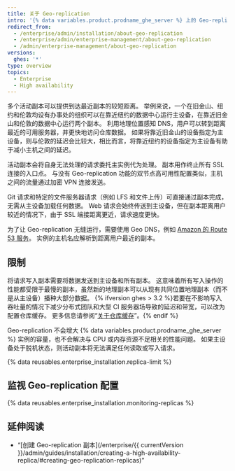 ```yaml
---
title: 关于 Geo-replication
intro: '{% data variables.product.prodname_ghe_server %} 上的 Geo-replication 使用多个活动副本满足从异地分布式数据中心发出的请求。'
redirect_from:
  - /enterprise/admin/installation/about-geo-replication
  - /enterprise/admin/enterprise-management/about-geo-replication
  - /admin/enterprise-management/about-geo-replication
versions:
  ghes: '*'
type: overview
topics:
  - Enterprise
  - High availability
---
```


多个活动副本可以提供到达最近副本的较短距离。 举例来说，一个在旧金山、纽约和伦敦均设有办事处的组织可以在靠近纽约的数据中心运行主设备，在靠近旧金山和伦敦的数据中心运行两个副本。 利用地理位置感知 DNS，用户可以转到距离最近的可用服务器，并更快地访问仓库数据。 如果将靠近旧金山的设备指定为主设备，则与伦敦的延迟会比较大，相比而言，将靠近纽约的设备指定为主设备有助于减小主机之间的延迟。

活动副本会将自身无法处理的请求委托主实例代为处理。 副本用作终止所有 SSL 连接的入口点。 与没有 Geo-replication 功能的双节点高可用性配置类似，主机之间的流量通过加密 VPN 连接发送。

Git 请求和特定的文件服务器请求（例如 LFS 和文件上传）可直接通过副本完成，无需从主设备加载任何数据。 Web 请求会始终传送到主设备，但在副本距离用户较近的情况下，由于 SSL 端接距离更近，请求速度更快。

为了让 Geo-replication 无缝运行，需要使用 Geo DNS，例如 [Amazon 的 Route 53 服务](http://docs.aws.amazon.com/Route53/latest/DeveloperGuide/routing-policy.html#routing-policy-geo)。 实例的主机名应解析到距离用户最近的副本。

## 限制

将请求写入副本需要将数据发送到主设备和所有副本。 这意味着所有写入操作的性能都受限于最慢的副本，虽然新的地理副本可以从现有共同位置地理副本（而不是从主设备）播种大部分数据。 {% ifversion ghes > 3.2 %}若要在不影响写入吞吐量的情况下减少分布式团队和大型 CI 服务器场导致的延迟和带宽，可以改为配置仓库缓存。 更多信息请参阅“[关于仓库缓存](/admin/enterprise-management/caching-repositories/about-repository-caching)”。{% endif %}

Geo-replication 不会增大 {% data variables.product.prodname_ghe_server %} 实例的容量，也不会解决与 CPU 或内存资源不足相关的性能问题。 如果主设备处于脱机状态，则活动副本将无法满足任何读取或写入请求。

{% data reusables.enterprise_installation.replica-limit %}

## 监视 Geo-replication 配置

{% data reusables.enterprise_installation.monitoring-replicas %}

## 延伸阅读
- “[创建 Geo-replication 副本](/enterprise/{{ currentVersion }}/admin/guides/installation/creating-a-high-availability-replica/#creating-geo-replication-replicas)”
